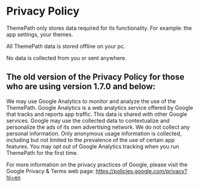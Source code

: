 # Privacy Policy

ThemePath only stores data required for its functionality. For example: the app settings, your themes.

All ThemePath data is stored offline on your pc.

No data is collected from you or sent anywhere.

## The old version of the Privacy Policy for those who are using version 1.7.0 and below:

We may use Google Analytics to monitor and analyze the use of the ThemePath. Google Analytics is a web analytics service offered by Google that tracks and reports app traffic. This data is shared with other Google services. Google may use the collected data to contextualize and personalize the ads of its own advertising network. We do not collect any personal information. Only anonymous usage information is collected, including but not limited to the prevalence of the use of certain app features. You may opt out of Google Analytics tracking when you run ThemePath for the first time.

For more information on the privacy practices of Google, please visit the Google Privacy & Terms web page: https://policies.google.com/privacy?hl=en